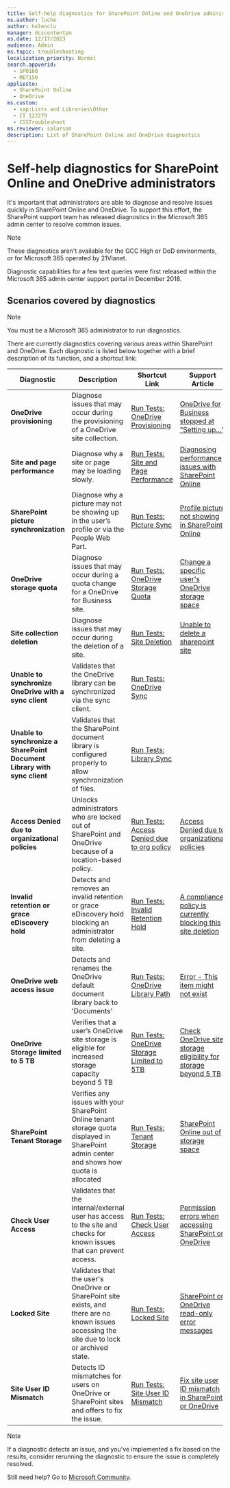 ```yaml
---
title: Self-help diagnostics for SharePoint Online and OneDrive administrators
ms.author: luche
author: helenclu
manager: dcscontentpm
ms.date: 12/17/2023
audience: Admin
ms.topic: troubleshooting
localization_priority: Normal
search.appverid: 
  - SPO160
  - MET150
appliesto: 
  - SharePoint Online
  - OneDrive
ms.custom: 
  - sap:Lists and Libraries\Other
  - CI 122279
  - CSSTroubleshoot
ms.reviewer: salarson
description: List of SharePoint Online and OneDrive diagnostics
---
```


# Self-help diagnostics for SharePoint Online and OneDrive administrators

It's important that administrators are able to diagnose and resolve issues quickly in SharePoint Online and OneDrive. To support this effort, the SharePoint support team has released diagnostics in the Microsoft 365 admin center to resolve common issues.

> [!NOTE]
> These diagnostics aren't available for the GCC High or DoD environments, or for Microsoft 365 operated by 21Vianet.

Diagnostic capabilities for a few text queries were first released within the Microsoft 365 admin center support portal in December 2018.

## Scenarios covered by diagnostics

> [!NOTE]
> You must be a Microsoft 365 administrator to run diagnostics.

There are currently diagnostics covering various areas within SharePoint and OneDrive. Each diagnostic is listed below together with a brief description of its function, and a shortcut link:

| Diagnostic | Description | Shortcut Link | Support Article |
| --- | --- | -- | -- |
| **OneDrive provisioning** | Diagnose issues that may occur during the provisioning of a OneDrive site collection. | [Run Tests: OneDrive Provisioning](https://aka.ms/PillarOneDriveProvisioning) | [OneDrive for Business stopped at "Setting up..."](/sharepoint/troubleshoot/setup/onedrive-stopped-at-setting-up-screen) |
| **Site and page performance** | Diagnose why a site or page may be loading slowly. | [Run Tests: Site and Page Performance](https://aka.ms/PillarSiteandPagePerf) | [Diagnosing performance issues with SharePoint Online](/microsoft-365/enterprise/diagnosing-performance-issues-with-sharepoint-online)
| **SharePoint picture synchronization** | Diagnose why a picture may not be showing up in the user’s profile or via the People Web Part. | [Run Tests: Picture Sync](https://aka.ms/PillarPictureSync) | [Profile picture not showing in SharePoint Online](/sharepoint/troubleshoot/administration/profile-picture-not-showing) |
| **OneDrive storage quota** | Diagnose issues that may occur during a quota change for a OneDrive for Business site. | [Run Tests: OneDrive Storage Quota](https://aka.ms/PillarOneDriveQuota) | [Change a specific user's OneDrive storage space](/onedrive/change-user-storage)
| **Site collection deletion** | Diagnose issues that may occur during the deletion of a site. | [Run Tests: Site Deletion](https://aka.ms/PillarSiteDeletion) | [Unable to delete a sharepoint site](/sharepoint/troubleshoot/sites/unable-to-delete-site) |
| **Unable to synchronize OneDrive with a sync client** | Validates that the OneDrive library can be synchronized via the sync client. | [Run Tests: OneDrive Sync](https://aka.ms/PillarOneDriveSync) |
| **Unable to synchronize a SharePoint Document Library with sync client** |  Validates that the SharePoint document library is configured properly to allow synchronization of files. | [Run Tests: Library Sync](https://aka.ms/PillarLibrarySync) |
| **Access Denied due to organizational policies** | Unlocks administrators who are locked out of SharePoint and OneDrive because of a location-based policy. | [Run Tests: Access Denied due to org policy](https://aka.ms/AccessDeniedduetoNetworkLocation) |[Access Denied due to organizational policies](../sharing-and-permissions/access-denied-due-to-org-policies.md) |
| **Invalid retention or grace eDiscovery hold** | Detects and removes an invalid retention or grace eDiscovery hold blocking an administrator from deleting a site.  | [Run Tests: Invalid Retention Hold](https://aka.ms/PillarInvalidRetention) | [A compliance policy is currently blocking this site deletion](../sites/compliance-policy-blocking-site-deletion.md) |
| **OneDrive web access issue** | Detects and renames the OneDrive default document library back to 'Documents'  | [Run Tests: OneDrive Library Path](https://aka.ms/PillarOneDriveLibraryPathModified) | [Error - This item might not exist](/sharepoint/troubleshoot/sharing-and-permissions/this-item-might-not-exist-error) |
| **OneDrive Storage limited to 5 TB**| Verifies that a user’s OneDrive site storage is eligible for increased storage capacity beyond 5 TB | [Run Tests: OneDrive Storage Limited to 5TB](https://aka.ms/PillarOneDriveStorageLimited)|[Check OneDrive site storage eligibility for storage beyond 5 TB](/sharepoint/troubleshoot/storage/check-storage-increase-eligibility) |
| **SharePoint Tenant Storage**| Verifies any issues with your SharePoint Online tenant storage quota displayed in SharePoint admin center and shows how quota is allocated | [Run Tests: Tenant Storage](https://aka.ms/PillarTenantStorage) | [SharePoint Online out of storage space](/sharepoint/troubleshoot/administration/out-of-storage) |
| **Check User Access**| Validates that the internal/external user has access to the site and checks for known issues that can prevent access. | [Run Tests: Check User Access](https://aka.ms/PillarCheckUserAccess) |[Permission errors when accessing SharePoint or OneDrive](/sharepoint/troubleshoot/administration/access-denied-or-need-permission-error-sharepoint-online-or-onedrive-for-business) |
| **Locked Site**| Validates that the user's OneDrive or SharePoint site exists, and there are no known issues accessing the site due to lock or archived state. | [Run Tests: Locked Site](https://aka.ms/PillarLockedSite) | [SharePoint or OneDrive read-only error messages](/sharepoint/troubleshoot/sites/site-is-read-only)
| **Site User ID Mismatch**| Detects ID mismatches for users on OneDrive or SharePoint sites and offers to fix the issue. | [Run Tests: Site User ID Mismatch](https://aka.ms/PillarSiteUserIDMismatch) | [Fix site user ID mismatch in SharePoint or OneDrive](../sharing-and-permissions/fix-site-user-id-mismatch.md)

> [!NOTE]
> If a diagnostic detects an issue, and you've implemented a fix based on the results, consider rerunning the diagnostic to ensure the issue is completely resolved.

Still need help? Go to [Microsoft Community](https://answers.microsoft.com/).
